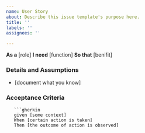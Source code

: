 ```yaml
---
name: User Story
about: Describe this issue template's purpose here.
title: ''
labels: ''
assignees: ''

---
```


**As a** [role]
**I need** [function]
**So that** [benifit]
### Details and Assumptions
* [document what you know]
### Acceptance Criteria 
       ```gherkin
       given [some context]
       When [certain action is taken]
       Then [the outcome of action is observed]
```
